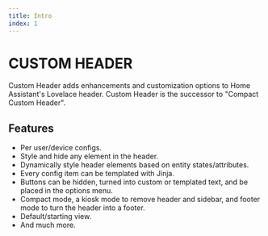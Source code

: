 ```yaml
---
title: Intro
index: 1
---
```


# CUSTOM HEADER

Custom Header adds enhancements and customization options to Home Assistant's Lovelace header. Custom Header is the successor to "Compact Custom Header".

## Features

* Per user/device configs.
* Style and hide any element in the header.
* Dynamically style header elements based on entity states/attributes.
* Every config item can be templated with Jinja.
* Buttons can be hidden, turned into custom or templated text, and be placed in the options menu.
* Compact mode, a kiosk mode to remove header and sidebar, and footer mode to turn the header into a footer.
* Default/starting view.
* And much more.

